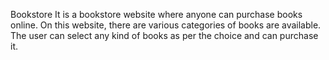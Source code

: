 Bookstore
It is a bookstore website where anyone can purchase books online. On this website, there are various categories of books are available. The user can select any kind of books as per the choice and can purchase it.
